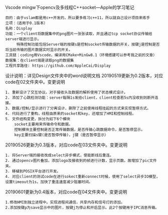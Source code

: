 Vscode mingw下opencv及多线程C++socket—Apple的学习笔记

	目的：由于vslam都是用c++开发的，所以要多练习c++11，所以就自己设计项目来练手
	立项：（适用于0.1版本）
	名称：Display
	功能：一个client将数据集中的png图片一张张读取，并且通过tcp socket协议传输给server端进行显示。
	     特殊控制功能包括Server端的按键s是控制socket传输数据的开关，按键j是控制是否将当前传输的图片数据实时显示的开关。
	工具链：coding用Vscode，编译用CMake+MinGw8.1（环境搭建可以参考我之前的文章）
	数据集：在client端是读取png的数据集
	工程共享路径: https://github.com/AppleCai/Display

设计说明：详见Design文件夹中的word说明文档
20190519更新为0.2版本，对应code在02文件夹中。变更说明

	1. 重新设计了交互协议。对于接收头及数据的解析使用了状态模式设计。
	2. 添加了心跳检测功能：server每隔1s发给client，client检查若5s内没收到则断开连接。
	3. 数据/控制/显示进行了分离设计，删除了之前使用线程挂起的方式来实现暂停方式。
	4. 代码进行了重构，线程由原来的socket和key，还增加了HMI和控制线程。
	5. 文件结构变更，拆分为如下6个模块
		socket主要用来传输命令和数据。
		控制模块主要控制是否正常传输数据，是否传输心跳数据命令，是否暂停显示。
		key主要扫描s键(是否暂停传输)，j键（是否暂停显示）

20190526更新为0.3版本，对应code在03文件夹中。变更说明

	1. 将Server端的接收改成select异步模式，使能断线后重连。
	2. 通过opencv图片叠加，添加logo及接收到的帧进行计数，显示页数。故增加了pic文件夹。
	3. 移植到POSIX平台进行开发。
	4. 对应client的测试code在进行sokect重新connect时候，使用了select异步IO模型，设置timeout为1s，加快了重连速度减少阻塞时间。

20190601更新为0.4版本，对应code在04文件夹中。变更说明

	1.修改HMI到独立进程中。实现进程间通信，共享内存和信号灯的添加。
	2.添加按键p为save显示中的图片，按键j为停止和开启显示。此2个按键用于IPC消息传输。